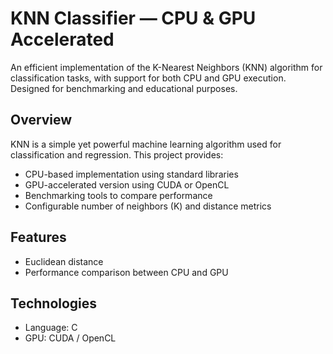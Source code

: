 # KNN Classifier — CPU & GPU Accelerated

An efficient implementation of the K-Nearest Neighbors (KNN) algorithm for classification tasks, with support for both CPU and GPU execution. Designed for benchmarking and educational purposes.

## Overview

KNN is a simple yet powerful machine learning algorithm used for classification and regression. This project provides:

- CPU-based implementation using standard libraries
- GPU-accelerated version using CUDA or OpenCL
- Benchmarking tools to compare performance
- Configurable number of neighbors (K) and distance metrics

## Features

- Euclidean distance
- Performance comparison between CPU and GPU

## Technologies

- Language: C
- GPU: CUDA / OpenCL 
